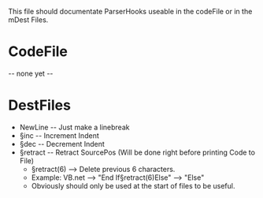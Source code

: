 This file should documentate ParserHooks useable in the codeFile or in the mDest Files.

# CodeFile
-- none yet --

# DestFiles
* NewLine -- Just make a linebreak
* §inc -- Increment Indent
* §dec -- Decrement Indent
* §retract -- Retract SourcePos (Will be done right before printing Code to File)
  * §retract(6) --> Delete previous 6 characters. 
  * Example: VB.net --> "End If§retract(6)Else" --> "Else"
  * Obviously should only be used at the start of files to be useful.
